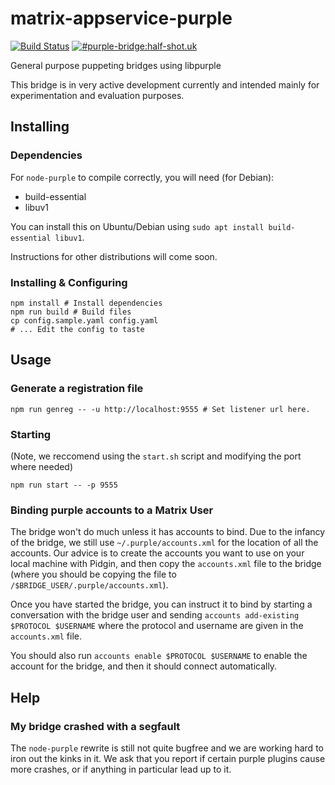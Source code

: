 # matrix-appservice-purple

[![Build Status](https://travis-ci.org/matrix-org/matrix-appservice-purple.svg?branch=master)](https://travis-ci.org/matrix-org/matrix-appservice-purple)
[![#purple-bridge:half-shot.uk](https://img.shields.io/badge/matrix-%23purple--bridge%3Ahalf--shot.uk-lightgrey.svg)](https://matrix.to/#/#purple-bridge:half-shot.uk)

General purpose puppeting bridges using libpurple 

This bridge is in very active development currently and intended mainly for experimentation and evaluation purposes.

## Installing

### Dependencies

For `node-purple` to compile correctly, you will need (for Debian):

* build-essential
* libuv1

You can install this on Ubuntu/Debian using `sudo apt install build-essential libuv1`.

Instructions for other distributions will come soon.

### Installing & Configuring

```shell
npm install # Install dependencies
npm run build # Build files
cp config.sample.yaml config.yaml
# ... Edit the config to taste
```

## Usage

### Generate a registration file

```shell
npm run genreg -- -u http://localhost:9555 # Set listener url here.
```

### Starting

(Note, we reccomend using the `start.sh` script and modifying the port where needed)

```shell
npm run start -- -p 9555
```

### Binding purple accounts to a Matrix User

The bridge won't do much unless it has accounts to bind. Due to the infancy of the bridge, we still use `~/.purple/accounts.xml`
for the location of all the accounts. Our advice is to create the accounts you want to use on your local machine with Pidgin, and
then copy the `accounts.xml` file to the bridge (where you should be copying the file to `/$BRIDGE_USER/.purple/accounts.xml`).

Once you have started the bridge, you can instruct it to bind by starting a conversation with the bridge user and 
sending `accounts add-existing $PROTOCOL $USERNAME` where the protocol and username are given in the `accounts.xml` file.

You should also run `accounts enable $PROTOCOL $USERNAME` to enable the account for the bridge, and then it should connect automatically.

## Help

### My bridge crashed with a segfault

The `node-purple` rewrite is still not quite bugfree and we are working hard to iron out the kinks in it. We ask that you report
if certain purple plugins cause more crashes, or if anything in particular lead up to it.
